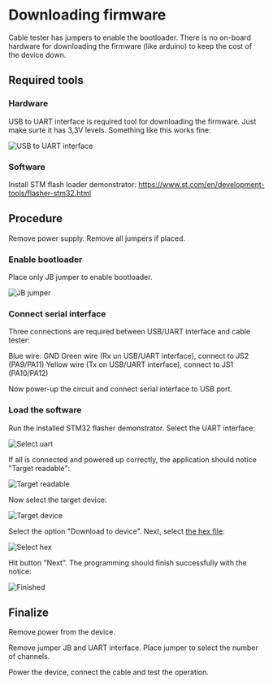 # Downloading firmware
Cable tester has jumpers to enable the bootloader. There is no on-board hardware for downloading the firmware (like arduino) to keep the cost of the device down. 

## Required tools

### Hardware
USB to UART interface is required tool for downloading the firmware. Just make surte it has 3,3V levels. Something like this works fine:

![USB to UART interface](https://raw.githubusercontent.com/s54mtb/cabletester/main/img/usbuart.jpg)


### Software
Install STM flash loader demonstrator:  https://www.st.com/en/development-tools/flasher-stm32.html

## Procedure

Remove power supply. Remove all jumpers if placed. 

### Enable bootloader
Place only JB jumper to enable bootloader. 

![JB jumper](https://raw.githubusercontent.com/s54mtb/cabletester/main/img/JB.JPG)

### Connect serial interface
Three connections are required between USB/UART interface and cable tester: 

Blue wire: GND
Green wire (Rx un USB/UART interface), connect to JS2 (PA9/PA11)
Yellow wire (Tx on USB/UART interface), connect to JS1 (PA10/PA12)

Now power-up the circuit and connect serial interface to USB port. 

### Load the software
Run the installed STM32 flasher demonstrator. Select the UART interface: 

![Select uart](https://raw.githubusercontent.com/s54mtb/cabletester/main/img/bootloader/55-selectuart.JPG)

If all is connected and powered up correctly, the application should notice "Target readable": 

![Target readable](https://raw.githubusercontent.com/s54mtb/cabletester/main/img/bootloader/66-targetisreadable.JPG)

Now select the target device: 

![Target device](https://raw.githubusercontent.com/s54mtb/cabletester/main/img/bootloader/77-sELECTDEVICE.JPG)

Select the option "Download to device". Next, select [the hex file](https://raw.githubusercontent.com/s54mtb/cabletester/main/SW/Objects/cabltestr10.hex): 

![Select hex](https://raw.githubusercontent.com/s54mtb/cabletester/main/img/bootloader/88-selectHEX.JPG)

Hit button "Next". The programming should finish successfully with the notice: 

![Finished](https://raw.githubusercontent.com/s54mtb/cabletester/main/img/bootloader/99%20-%20finished.JPG)


## Finalize

Remove power from the device. 

Remove jumper JB and UART interface. Place jumper to select the number of channels. 

Power the device, connect the cable and test the operation. 